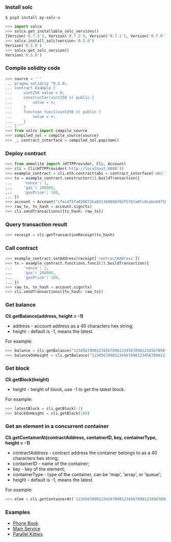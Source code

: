 ### Install solc

```Shell
$ pip3 install py-solc-x
```

```Python
>>> import solcx
>>> solcx.get_installable_solc_versions()
[Version('0.7.3'), Version('0.7.2'), Version('0.7.1'), Version('0.7.0'), Version('0.6.12'), Version('0.6.11'), Version('0.6.10'), Version('0.6.9'), Version('0.6.8'), Version('0.6.7'), Version('0.6.6'), Version('0.6.5'), Version('0.6.4'), Version('0.6.3'), Version('0.6.2'), Version('0.6.1'), Version('0.6.0'), Version('0.5.17'), Version('0.5.16'), Version('0.5.15'), Version('0.5.14'), Version('0.5.13'), Version('0.5.12'), Version('0.5.11'), Version('0.5.10'), Version('0.5.9'), Version('0.5.8'), Version('0.5.7'), Version('0.5.6'), Version('0.5.5'), Version('0.5.4'), Version('0.5.3'), Version('0.5.2'), Version('0.5.1'), Version('0.5.0'), Version('0.4.26'), Version('0.4.25'), Version('0.4.24'), Version('0.4.23'), Version('0.4.22'), Version('0.4.21'), Version('0.4.20'), Version('0.4.19'), Version('0.4.18'), Version('0.4.17'), Version('0.4.16'), Version('0.4.15'), Version('0.4.14'), Version('0.4.13'), Version('0.4.12'), Version('0.4.11')]
>>> solcx.install_solc(version='0.5.0')
Version('0.5.0')
>>> solcx.get_solc_version()
Version('0.5.0')
```

### Compile solidity code

```Python
>>> source = '''
... pragma solidity ^0.5.0;
... contract Example {
...     uint256 value = 0;
...     constructor(uint256 n) public {
...         value = n;
...     }
...     function func1(uint256 n) public {
...         value = n;
...     }
... }'''
>>> from solcx import compile_source
>>> compiled_sol = compile_source(source)
>>> _, contract_interface = compiled_sol.popitem()
```

### Deploy contract

```Python
>>> from ammolite import (HTTPProvider, Cli, Account)
>>> cli = Cli(HTTPProvider('http://localhost:8080'))
>>> example_contract = cli.eth.contract(abi = contract_interface['abi'], bytecode = contract_interface['bin'])
>>> tx = example_contract.constructor(1).buildTransaction({
...     'nonce': 1,
...     'gas': 100000,
...     'gasPrice': 100,
... })
>>> account = Account("cfac4f5fa828072ba8313b0686f02f576fa0fc8caba947569429e88968577865")
>>> raw_tx, tx_hash = account.sign(tx)
>>> cli.sendTransactions({tx_hash: raw_tx})
```

### Query transaction result

```Python
>>> receipt = cli.getTransactionReceipt(tx_hash)
```

### Call contract

```Python
>>> example_contract.setAddress(receipt['contractAddress'])
>>> tx = example_contract.functions.func1(2).buildTransaction({
...     'nonce': 2,
...     'gas': 200000,
...     'gasPrice': 100,
... })
>>> raw_tx, tx_hash = account.sign(tx)
>>> cli.sendTransactions({tx_hash: raw_tx})
```

### Get balance

**Cli.getBalance(address, height = -1)**

* address - account address as a 40 characters hex string;
* height - default is -1, means the latest.

For example: 

```Python
>>> balance = cli.getBalance("1234567890123456789012345678901234567890")
>>> balanceOnHeight = cli.getBalance("1234567890123456789012345678901234567890", height = 100)
```

### Get block

**Cli.getBlock(height)**

* height - height of block, use -1 to get the latest block.

For example:

```Python
>>> latestBlock = cli.getBlock(-1)
>>> blockOnHeight = cli.getBlock(100)
```

### Get an element in a concurrent container

**Cli.getContainerAt(contractAddress, containerID, key, containerType, height = -1)**

* contractAddress - contract address the container belongs to as a 40 characters hex string;
* containerID - name of the container;
* key - key of the element;
* containerType - type of the container, can be 'map', 'array', or 'queue';
* height - default is -1, means the latest.

For example:

```Python
>>> elem = cli.getContainerAt('1234567890123456789012345678901234567890', 'arrayid', '1', 'array', height = 1)
```

### Examples

* [Phone Book](https://github.com/HPISTechnologies/ammolite/tree/v2/examples/phone_book)
* [Main Service](https://github.com/HPISTechnologies/ammolite/tree/v2/examples/main_service)
* [Parallel Kitties](https://github.com/HPISTechnologies/ammolite/tree/v2/examples/parallel_kitties)